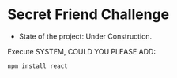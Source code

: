 <h1> Secret Friend Challenge </h1>

- State of the project: Under Construction.


Execute SYSTEM, COULD YOU PLEASE ADD:

```npm install react ```
